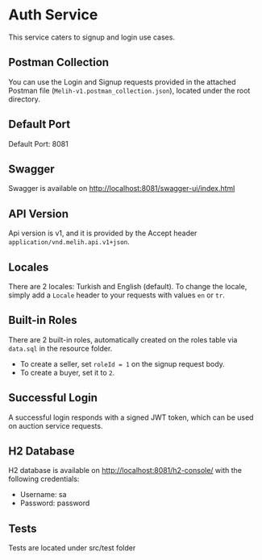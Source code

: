 # Auth Service

This service caters to signup and login use cases. 

## Postman Collection
You can use the Login and Signup requests provided in the attached Postman file (`Melih-v1.postman_collection.json`), located under the root directory.

## Default Port
Default Port: 8081

## Swagger
Swagger is available on [http://localhost:8081/swagger-ui/index.html](http://localhost:8081/swagger-ui/index.html)

## API Version
Api version is v1, and it is provided by the Accept header `application/vnd.melih.api.v1+json`.

## Locales
There are 2 locales: Turkish and English (default). To change the locale, simply add a `Locale` header to your requests with values `en` or `tr`.

## Built-in Roles
There are 2 built-in roles, automatically created on the roles table via `data.sql` in the resource folder.
- To create a seller, set `roleId = 1` on the signup request body.
- To create a buyer, set it to `2`.

## Successful Login
A successful login responds with a signed JWT token, which can be used on auction service requests.

## H2 Database
H2 database is available on [http://localhost:8081/h2-console/](http://localhost:8081/h2-console/) with the following credentials:
- Username: sa
- Password: password

## Tests
Tests are located under src/test folder
